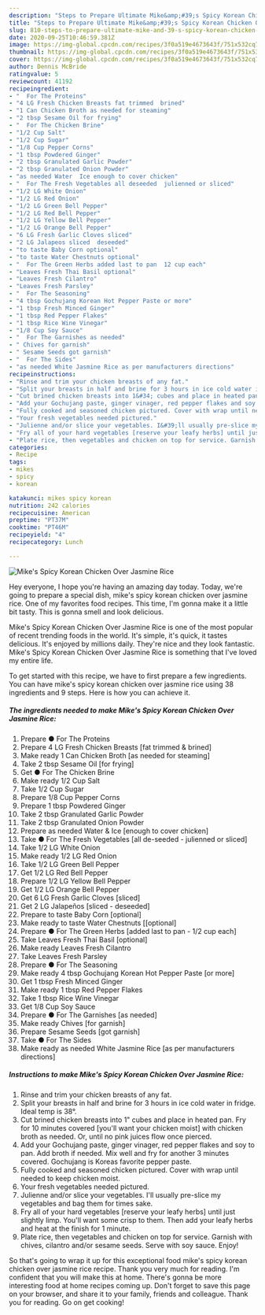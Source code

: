 ```yaml
---
description: "Steps to Prepare Ultimate Mike&amp;#39;s Spicy Korean Chicken Over Jasmine Rice"
title: "Steps to Prepare Ultimate Mike&amp;#39;s Spicy Korean Chicken Over Jasmine Rice"
slug: 810-steps-to-prepare-ultimate-mike-and-39-s-spicy-korean-chicken-over-jasmine-rice
date: 2020-09-25T10:46:59.381Z
image: https://img-global.cpcdn.com/recipes/3f0a519e4673643f/751x532cq70/mikes-spicy-korean-chicken-over-jasmine-rice-recipe-main-photo.jpg
thumbnail: https://img-global.cpcdn.com/recipes/3f0a519e4673643f/751x532cq70/mikes-spicy-korean-chicken-over-jasmine-rice-recipe-main-photo.jpg
cover: https://img-global.cpcdn.com/recipes/3f0a519e4673643f/751x532cq70/mikes-spicy-korean-chicken-over-jasmine-rice-recipe-main-photo.jpg
author: Dennis McBride
ratingvalue: 5
reviewcount: 41192
recipeingredient:
- "  For The Proteins"
- "4 LG Fresh Chicken Breasts fat trimmed  brined"
- "1 Can Chicken Broth as needed for steaming"
- "2 tbsp Sesame Oil for frying"
- "  For The Chicken Brine"
- "1/2 Cup Salt"
- "1/2 Cup Sugar"
- "1/8 Cup Pepper Corns"
- "1 tbsp Powdered Ginger"
- "2 tbsp Granulated Garlic Powder"
- "2 tbsp Granulated Onion Powder"
- "as needed Water  Ice enough to cover chicken"
- "  For The Fresh Vegetables all deseeded  julienned or sliced"
- "1/2 LG White Onion"
- "1/2 LG Red Onion"
- "1/2 LG Green Bell Pepper"
- "1/2 LG Red Bell Pepper"
- "1/2 LG Yellow Bell Pepper"
- "1/2 LG Orange Bell Pepper"
- "6 LG Fresh Garlic Cloves sliced"
- "2 LG Jalapeos sliced  deseeded"
- "to taste Baby Corn optional"
- "to taste Water Chestnuts optional"
- "  For The Green Herbs added last to pan  12 cup each"
- "Leaves Fresh Thai Basil optional"
- "Leaves Fresh Cilantro"
- "Leaves Fresh Parsley"
- "  For The Seasoning"
- "4 tbsp Gochujang Korean Hot Pepper Paste or more"
- "1 tbsp Fresh Minced Ginger"
- "1 tbsp Red Pepper Flakes"
- "1 tbsp Rice Wine Vinegar"
- "1/8 Cup Soy Sauce"
- "  For The Garnishes as needed"
- " Chives for garnish"
- " Sesame Seeds got garnish"
- "  For The Sides"
- "as needed White Jasmine Rice as per manufacturers directions"
recipeinstructions:
- "Rinse and trim your chicken breasts of any fat."
- "Split your breasts in half and brine for 3 hours in ice cold water in fridge. Ideal temp is 38°."
- "Cut brined chicken breasts into 1&#34; cubes and place in heated pan. Fry for 10 minutes covered [you&#39;ll want your chicken moist] with chicken broth as needed. Or, until no pink juices flow once pierced."
- "Add your Gochujang paste, ginger vinager, red pepper flakes and soy to pan. Add broth if needed. Mix well and fry for another 3 minutes covered. Gochujang is Koreas favorite pepper paste."
- "Fully cooked and seasoned chicken pictured. Cover with wrap until needed to keep chicken moist."
- "Your fresh vegetables needed pictured."
- "Julienne and/or slice your vegetables. I&#39;ll usually pre-slice my vegetables and bag them for times sake."
- "Fry all of your hard vegetables [reserve your leafy herbs] until just slightly limp. You&#39;ll want some crisp to them. Then add your leafy herbs and heat at the finish for 1 minute."
- "Plate rice, then vegetables and chicken on top for service. Garnish with chives, cilantro and/or sesame seeds. Serve with soy sauce. Enjoy!"
categories:
- Recipe
tags:
- mikes
- spicy
- korean

katakunci: mikes spicy korean 
nutrition: 242 calories
recipecuisine: American
preptime: "PT37M"
cooktime: "PT46M"
recipeyield: "4"
recipecategory: Lunch

---
```



![Mike&#39;s Spicy Korean Chicken Over Jasmine Rice](https://img-global.cpcdn.com/recipes/3f0a519e4673643f/751x532cq70/mikes-spicy-korean-chicken-over-jasmine-rice-recipe-main-photo.jpg)

Hey everyone, I hope you're having an amazing day today. Today, we're going to prepare a special dish, mike&#39;s spicy korean chicken over jasmine rice. One of my favorites food recipes. This time, I'm gonna make it a little bit tasty. This is gonna smell and look delicious.



Mike&#39;s Spicy Korean Chicken Over Jasmine Rice is one of the most popular of recent trending foods in the world. It's simple, it's quick, it tastes delicious. It's enjoyed by millions daily. They're nice and they look fantastic. Mike&#39;s Spicy Korean Chicken Over Jasmine Rice is something that I've loved my entire life.


To get started with this recipe, we have to first prepare a few ingredients. You can have mike&#39;s spicy korean chicken over jasmine rice using 38 ingredients and 9 steps. Here is how you can achieve it.

<!--inarticleads1-->

##### The ingredients needed to make Mike&#39;s Spicy Korean Chicken Over Jasmine Rice:

1. Prepare  ● For The Proteins
1. Prepare 4 LG Fresh Chicken Breasts [fat trimmed &amp; brined]
1. Make ready 1 Can Chicken Broth [as needed for steaming]
1. Take 2 tbsp Sesame Oil [for frying]
1. Get  ● For The Chicken Brine
1. Make ready 1/2 Cup Salt
1. Take 1/2 Cup Sugar
1. Prepare 1/8 Cup Pepper Corns
1. Prepare 1 tbsp Powdered Ginger
1. Take 2 tbsp Granulated Garlic Powder
1. Take 2 tbsp Granulated Onion Powder
1. Prepare as needed Water &amp; Ice [enough to cover chicken]
1. Take  ● For The Fresh Vegetables [all de-seeded - julienned or sliced]
1. Take 1/2 LG White Onion
1. Make ready 1/2 LG Red Onion
1. Take 1/2 LG Green Bell Pepper
1. Get 1/2 LG Red Bell Pepper
1. Prepare 1/2 LG Yellow Bell Pepper
1. Get 1/2 LG Orange Bell Pepper
1. Get 6 LG Fresh Garlic Cloves [sliced]
1. Get 2 LG Jalapeños [sliced - deseeded]
1. Prepare to taste Baby Corn [optional]
1. Make ready to taste Water Chestnuts [[optional]
1. Prepare  ● For The Green Herbs [added last to pan - 1/2 cup each]
1. Take Leaves Fresh Thai Basil [optional]
1. Make ready Leaves Fresh Cilantro
1. Take Leaves Fresh Parsley
1. Prepare  ● For The Seasoning
1. Make ready 4 tbsp Gochujang Korean Hot Pepper Paste [or more]
1. Get 1 tbsp Fresh Minced Ginger
1. Make ready 1 tbsp Red Pepper Flakes
1. Take 1 tbsp Rice Wine Vinegar
1. Get 1/8 Cup Soy Sauce
1. Prepare  ● For The Garnishes [as needed]
1. Make ready  Chives [for garnish]
1. Prepare  Sesame Seeds [got garnish]
1. Take  ● For The Sides
1. Make ready as needed White Jasmine Rice [as per manufacturers directions]




<!--inarticleads2-->

##### Instructions to make Mike&#39;s Spicy Korean Chicken Over Jasmine Rice:

1. Rinse and trim your chicken breasts of any fat.
1. Split your breasts in half and brine for 3 hours in ice cold water in fridge. Ideal temp is 38°.
1. Cut brined chicken breasts into 1&#34; cubes and place in heated pan. Fry for 10 minutes covered [you&#39;ll want your chicken moist] with chicken broth as needed. Or, until no pink juices flow once pierced.
1. Add your Gochujang paste, ginger vinager, red pepper flakes and soy to pan. Add broth if needed. Mix well and fry for another 3 minutes covered. Gochujang is Koreas favorite pepper paste.
1. Fully cooked and seasoned chicken pictured. Cover with wrap until needed to keep chicken moist.
1. Your fresh vegetables needed pictured.
1. Julienne and/or slice your vegetables. I&#39;ll usually pre-slice my vegetables and bag them for times sake.
1. Fry all of your hard vegetables [reserve your leafy herbs] until just slightly limp. You&#39;ll want some crisp to them. Then add your leafy herbs and heat at the finish for 1 minute.
1. Plate rice, then vegetables and chicken on top for service. Garnish with chives, cilantro and/or sesame seeds. Serve with soy sauce. Enjoy!




So that's going to wrap it up for this exceptional food mike&#39;s spicy korean chicken over jasmine rice recipe. Thank you very much for reading. I'm confident that you will make this at home. There's gonna be more interesting food at home recipes coming up. Don't forget to save this page on your browser, and share it to your family, friends and colleague. Thank you for reading. Go on get cooking!

